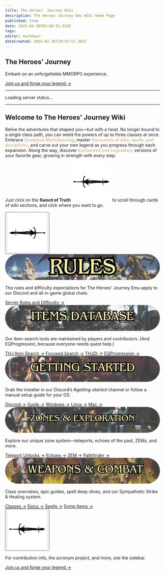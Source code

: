 ```yaml
---
title: The Heroes' Journey Wiki
description: The Heroes Journey Emu Wiki Home Page
published: true
date: 2025-04-30T03:00:51.910Z
tags: 
editor: markdown
dateCreated: 2025-02-26T19:53:57.302Z
---
```


<section class="frontpage-hero">
  <div class="hero-overlay">
    <div class="hero-content">
      <h1>The Heroes’ Journey</h1>
      <p>Embark on an unforgettable MMORPG experience.</p><p></p>
      <a href="https://heroesjourneyemu.com" class="cta-button hero-button">Join us and forge your legend →</a>
    </div>
  </div>
</section>

---

<div id="server-status">Loading server status...</div>

---
<section class="wiki-hero-section">
  <div class="wiki-hero-textbox">
    <h1 class="wiki-hero-title"> Welcome to The Heroes' Journey Wiki</h1>
    <p class="wiki-hero-subtitle">
      Relive the adventures that shaped you—but with a twist. No longer bound to a single class path, you can wield the powers of up to three classes at once.
      Embrace <span style="color:#d8bf95"><strong>Seamless Multiclassing</strong></span>, master
      <span style="color:#d8bf95"><strong>thousands of AAs, spells, and disciplines</strong></span>, and carve out your own legend as you progress through each expansion.
      Along the way, discover <span style="color:#d8bf95"><strong>Enchanted and Legendary</strong></span> versions of your favorite gear, growing in strength with every step.
    </p>
  </div>
</section>
<div class="wiki-scroll-hint">
  <p>
    Just click on the <strong>Sword of Truth</strong>
    <img src="/carousel_right_sot.png" alt="Sword of Truth Icon" class="sot-icon" />
    to scroll through cards of wiki sections, and click where you want to go.
  </p>
</div>
<!-- ─────────── Topic-card Carousel ─────────── -->
<section class="frontpage-section">
  <div class="topic-carousel">
    <!-- Left Arrow Button -->
    <button class="carousel-btn prev">
      <img src="/carousel_left_sot.png" alt="Previous" class="carousel-arrow">
    </button>
    <!-- Carousel Track -->
    <div class="carousel-track">
      <!-- Rules -->
      <div class="topic-card rules">
        <img src="/rules_boxart_banner.webp" alt="Rules Banner" class="topic-banner">
        <p class="topic-description">The rules and difficulty expectations for The Heroes' Journey Emu apply to our Discord and all in-game global chats.</p>
        <div class="topic-cta">
          <a href="/rules" class="cta-button">Server Rules and Difficulty →</a>
        </div>
      </div>
      <!-- Items -->
      <div class="topic-card items">
        <img src="/items_boxart_banner.webp" alt="Items Banner" class="topic-banner">
        <p class="topic-description">Our item-search tools are maintained by players and contributors. (And EQProgression, because everyone needs quest help.)</p>
        <div class="topic-cta">
          <a href="https://info.heroesjourneyemu.com" class="cta-button">THJ Item Search →</a>
          <a href="https://eqdb.net/" class="cta-button">Focused Search →</a>
          <a href="https://www.thjdi.cc/" class="cta-button">THJDI →</a>
          <a href="https://www.eqprogression.com/" class="cta-button">EQProgression →</a>
        </div>
      </div>
      <!-- Getting Started -->
      <div class="topic-card start">
        <img src="/gettingstarted_boxart_banner.webp" alt="Getting Started Banner" class="topic-banner">
        <p class="topic-description">Grab the installer in our Discord’s <em>#getting-started</em> channel or follow a manual setup guide for your OS.</p>
        <div class="topic-cta">
          <a href="https://discord.com/servers/the-heroes-journey-1204418766318862356" class="cta-button">Discord →</a>
          <a href="/getting-started" class="cta-button">Guide →</a>
          <a href="/getting-started/installation-guide" class="cta-button">Windows →</a>
          <a href="/getting-started/linux" class="cta-button">Linux →</a>
          <a href="/getting-started/mac" class="cta-button">Mac →</a>
        </div>
      </div>
      <!-- Zones -->
      <div class="topic-card zones">
        <img src="/zones_boxart_banner.webp" alt="Zones Banner" class="topic-banner">
        <p class="topic-description">Explore our unique zone system—teleports, echoes of the past, ZEMs, and more.</p>
        <div class="topic-cta">
          <a href="/exploration-and-combat/teleport" class="cta-button">Teleport Unlocks →</a>
          <a href="/exploration-and-combat/echo-of-the-past" class="cta-button">Echoes →</a>
          <a href="/exploration-and-combat/zem" class="cta-button">ZEM →</a>
          <a href="/exploration-and-combat/zone-guide" class="cta-button">Pathfinder →</a>
        </div>
      </div>
      <!-- Weapons & Combat -->
      <div class="topic-card combat">
        <img src="/weapons_box_art.webp" alt="Weapons Banner" class="topic-banner">
        <p class="topic-description">Class overviews, epic guides, spell deep-dives, and our Sympathetic Strike &amp; Healing system.</p>
        <div class="topic-cta">
          <a href="/classes-and-abilities" class="cta-button">Classes →</a>
          <a href="/equipment-guide/epics" class="cta-button">Epics →</a>
          <a href="/classes-and-abilities/spells-and-abilities" class="cta-button">Spells →</a>
          <a href="/equipment-guide/symp-items" class="cta-button">Symp Items →</a>
        </div>
      </div>
    </div>
    <!-- Right Arrow Button -->
    <button class="carousel-btn next">
      <img src="/carousel_right_sot.png" alt="Next" class="carousel-arrow">
    </button>
  </div>
</section>

<section class="frontbottompage-hero">
  <div class="hero-overlay">
    <div class="hero-content">
      <p>For contribution info, the acronym project, and more, see the sidebar.</p><p></p>
      <a href="https://heroesjourneyemu.com" class="cta-button hero-button">Join us and forge your legend →</a>
    </div>
  </div>
</section>

<!-- Google tag (gtag.js) -->
<script async src="https://www.googletagmanager.com/gtag/js?id=G-MVCP8JH19G"></script>
<script>window.dataLayer=window.dataLayer||[];function gtag(){dataLayer.push(arguments);}gtag('js',new Date());gtag('config','G-MVCP8JH19G');</script>